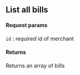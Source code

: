 ## List all bills

#### Request params

`id`
:    _required_ id of merchant

#### Returns

Returns an array of bills
